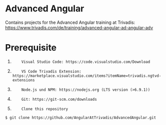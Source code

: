 # Advanced Angular

Contains projects for the Advanced Angular training at Trivadis:
https://www.trivadis.com/de/training/advanced-angular-ad-angular-adv

# Prerequisite

1.         Visual Studio Code: https://code.visualstudio.com/Download
2.         VS Code Trivadis Extension: https://marketplace.visualstudio.com/items?itemName=trivadis.ngtvd-extensions
3.         Node.js und NPM: https://nodejs.org (LTS version (>6.9.1))
4.         Git: https://git-scm.com/downloads
5.         Clone this repository

```
$ git clone https://github.com/AngularAtTrivadis/AdvancedAngular.git
```
